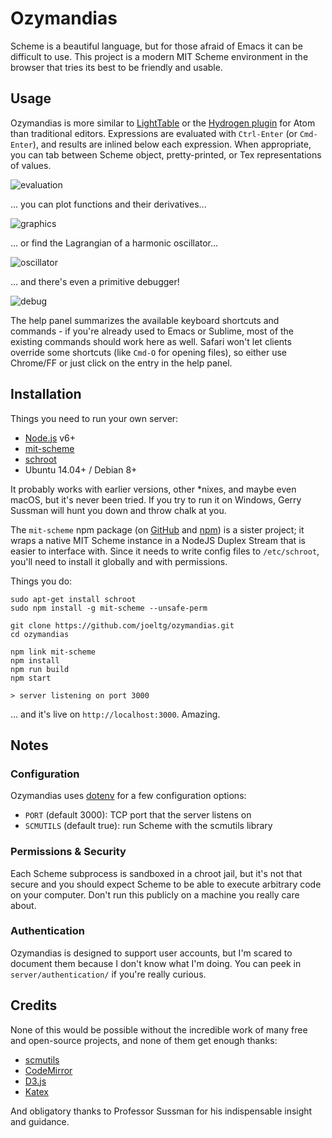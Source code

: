 # Ozymandias
Scheme is a beautiful language, but for those afraid of Emacs it can be difficult to use. 
This project is a modern MIT Scheme environment in the browser that tries its best to be friendly and usable.

## Usage
Ozymandias is more similar to [LightTable](http://lighttable.com/) or the [Hydrogen plugin](https://atom.io/packages/hydrogen) for Atom than traditional editors. 
Expressions are evaluated with `Ctrl-Enter` (or `Cmd-Enter`), and results are inlined below each expression. 
When appropriate, you can tab between Scheme object, pretty-printed, or Tex representations of values.

![evaluation](https://raw.githubusercontent.com/joeltg/ozymandias/master/docs/images/a.gif)

... you can plot functions and their derivatives...

![graphics](https://raw.githubusercontent.com/joeltg/ozymandias/master/docs/images/b.gif)

... or find the Lagrangian of a harmonic oscillator...

![oscillator](https://raw.githubusercontent.com/joeltg/ozymandias/master/docs/images/d.gif)

... and there's even a primitive debugger!

![debug](https://raw.githubusercontent.com/joeltg/ozymandias/master/docs/images/e.gif)

The help panel summarizes the available keyboard shortcuts and commands - if you're already used to Emacs or Sublime, most of the existing commands should work here as well. Safari won't let clients override some shortcuts (like `Cmd-O` for opening files), so either use Chrome/FF or just click on the entry in the help panel. 

## Installation
Things you need to run your own server:

- [Node.js](https://nodejs.org/en/) v6+
- [mit-scheme](https://github.com/joeltg/mit-scheme)
- [schroot](https://wiki.debian.org/Schroot)
- Ubuntu 14.04+ / Debian 8+

It probably works with earlier versions, other \*nixes, and maybe even macOS, but it's never been tried.
If you try to run it on Windows, Gerry Sussman will hunt you down and throw chalk at you.

The `mit-scheme` npm package (on [GitHub](https://github.com/joeltg/mit-scheme) and [npm](https://www.npmjs.com/package/mit-scheme)) is a sister project; it wraps a native MIT Scheme instance in a NodeJS Duplex Stream that is easier to interface with. Since it needs to write config files to `/etc/schroot`, you'll need to install it globally and with permissions.

Things you do:

```
sudo apt-get install schroot
sudo npm install -g mit-scheme --unsafe-perm

git clone https://github.com/joeltg/ozymandias.git
cd ozymandias

npm link mit-scheme
npm install
npm run build
npm start

> server listening on port 3000
```

... and it's live on `http://localhost:3000`. Amazing.

## Notes

### Configuration
Ozymandias uses [dotenv](https://www.npmjs.com/package/dotenv) for a few configuration options:
- `PORT` (default 3000): TCP port that the server listens on
- `SCMUTILS` (default true): run Scheme with the scmutils library

### Permissions & Security
Each Scheme subprocess is sandboxed in a chroot jail, but it's not that secure and you should expect Scheme to be able to execute arbitrary code on your computer. Don't run this publicly on a machine you really care about.

### Authentication
Ozymandias is designed to support user accounts, but I'm scared to document them because I don't know what I'm doing. You can peek in `server/authentication/` if you're really curious.

## Credits

None of this would be possible without the incredible work of many free and open-source projects, and none of them get enough thanks:

- [scmutils](https://groups.csail.mit.edu/mac/users/gjs/6946/)
- [CodeMirror](https://github.com/codemirror/CodeMirror)
- [D3.js](https://github.com/d3/d3)
- [Katex](https://github.com/Khan/KaTeX)

And obligatory thanks to Professor Sussman for his indispensable insight and guidance.
